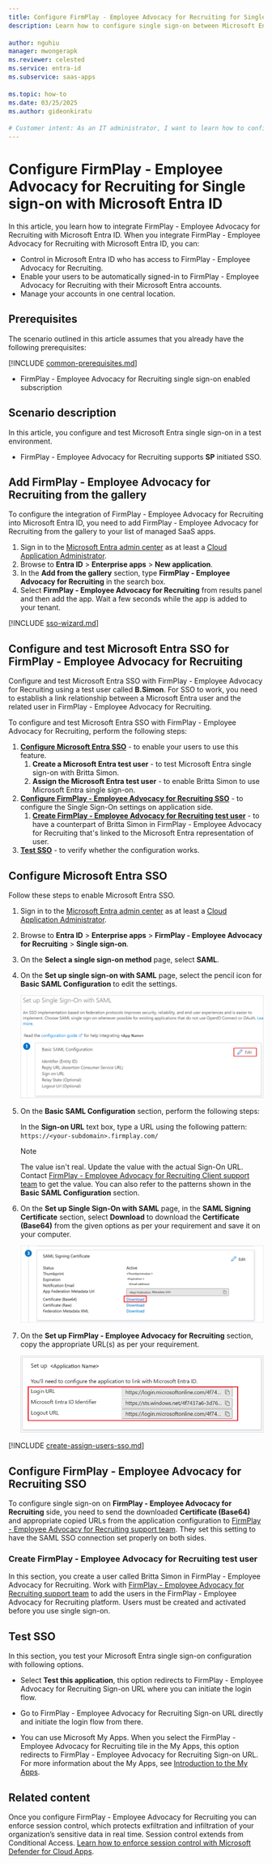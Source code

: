 ```yaml
---
title: Configure FirmPlay - Employee Advocacy for Recruiting for Single sign-on with Microsoft Entra ID
description: Learn how to configure single sign-on between Microsoft Entra ID and FirmPlay - Employee Advocacy for Recruiting.

author: nguhiu
manager: mwongerapk
ms.reviewer: celested
ms.service: entra-id
ms.subservice: saas-apps

ms.topic: how-to
ms.date: 03/25/2025
ms.author: gideonkiratu

# Customer intent: As an IT administrator, I want to learn how to configure single sign-on between Microsoft Entra ID and FirmPlay - Employee Advocacy for Recruiting so that I can control who has access to FirmPlay - Employee Advocacy for Recruiting, enable automatic sign-in with Microsoft Entra accounts, and manage my accounts in one central location.
---
```

# Configure FirmPlay - Employee Advocacy for Recruiting for Single sign-on with Microsoft Entra ID

In this article,  you learn how to integrate FirmPlay - Employee Advocacy for Recruiting with Microsoft Entra ID. When you integrate FirmPlay - Employee Advocacy for Recruiting with Microsoft Entra ID, you can:

* Control in Microsoft Entra ID who has access to FirmPlay - Employee Advocacy for Recruiting.
* Enable your users to be automatically signed-in to FirmPlay - Employee Advocacy for Recruiting with their Microsoft Entra accounts.
* Manage your accounts in one central location.

## Prerequisites

The scenario outlined in this article assumes that you already have the following prerequisites:

[!INCLUDE [common-prerequisites.md](~/identity/saas-apps/includes/common-prerequisites.md)]
* FirmPlay - Employee Advocacy for Recruiting single sign-on enabled subscription

## Scenario description

In this article,  you configure and test Microsoft Entra single sign-on in a test environment.

* FirmPlay - Employee Advocacy for Recruiting supports **SP** initiated SSO.

## Add FirmPlay - Employee Advocacy for Recruiting from the gallery

To configure the integration of FirmPlay - Employee Advocacy for Recruiting into Microsoft Entra ID, you need to add FirmPlay - Employee Advocacy for Recruiting from the gallery to your list of managed SaaS apps.

1. Sign in to the [Microsoft Entra admin center](https://entra.microsoft.com) as at least a [Cloud Application Administrator](~/identity/role-based-access-control/permissions-reference.md#cloud-application-administrator).
1. Browse to **Entra ID** > **Enterprise apps** > **New application**.
1. In the **Add from the gallery** section, type **FirmPlay - Employee Advocacy for Recruiting** in the search box.
1. Select **FirmPlay - Employee Advocacy for Recruiting** from results panel and then add the app. Wait a few seconds while the app is added to your tenant.

 [!INCLUDE [sso-wizard.md](~/identity/saas-apps/includes/sso-wizard.md)]

<a name='configure-and-test-azure-ad-sso-for-firmplay---employee-advocacy-for-recruiting'></a>

## Configure and test Microsoft Entra SSO for FirmPlay - Employee Advocacy for Recruiting

Configure and test Microsoft Entra SSO with FirmPlay - Employee Advocacy for Recruiting using a test user called **B.Simon**. For SSO to work, you need to establish a link relationship between a Microsoft Entra user and the related user in FirmPlay - Employee Advocacy for Recruiting.

To configure and test Microsoft Entra SSO with FirmPlay - Employee Advocacy for Recruiting, perform the following steps:


1. **[Configure Microsoft Entra SSO](#configure-azure-ad-sso)** - to enable your users to use this feature.
    1. **Create a Microsoft Entra test user** - to test Microsoft Entra single sign-on with Britta Simon.
    2. **Assign the Microsoft Entra test user** - to enable Britta Simon to use Microsoft Entra single sign-on.
2. **[Configure FirmPlay - Employee Advocacy for Recruiting SSO](#configure-firmplay---employee-advocacy-for-recruiting-sso)** - to configure the Single Sign-On settings on application side.
    1. **[Create FirmPlay - Employee Advocacy for Recruiting test user](#create-firmplay---employee-advocacy-for-recruiting-test-user)** - to have a counterpart of Britta Simon in FirmPlay - Employee Advocacy for Recruiting that's linked to the Microsoft Entra representation of user.
6. **[Test SSO](#test-sso)** - to verify whether the configuration works.

<a name='configure-azure-ad-sso'></a>

## Configure Microsoft Entra SSO

Follow these steps to enable Microsoft Entra SSO.

1. Sign in to the [Microsoft Entra admin center](https://entra.microsoft.com) as at least a [Cloud Application Administrator](~/identity/role-based-access-control/permissions-reference.md#cloud-application-administrator).
1. Browse to **Entra ID** > **Enterprise apps** > **FirmPlay - Employee Advocacy for Recruiting** > **Single sign-on**.
1. On the **Select a single sign-on method** page, select **SAML**.
1. On the **Set up single sign-on with SAML** page, select the pencil icon for **Basic SAML Configuration** to edit the settings.

   ![Screenshot showing the edit Basic SAML Configuration screen.](common/edit-urls.png)

1. On the **Basic SAML Configuration** section, perform the following steps:

    In the **Sign-on URL** text box, type a URL using the following pattern:
    `https://<your-subdomain>.firmplay.com/`

	> [!NOTE]
	> The value isn't real. Update the value with the actual Sign-On URL. Contact [FirmPlay - Employee Advocacy for Recruiting Client support team](mailto:engineering@firmplay.com) to get the value. You can also refer to the patterns shown in the **Basic SAML Configuration** section.

1. On the **Set up Single Sign-On with SAML** page, in the **SAML Signing Certificate** section, select **Download** to download the **Certificate (Base64)** from the given options as per your requirement and save it on your computer.

	![The Certificate download link](common/certificatebase64.png)

1. On the **Set up FirmPlay - Employee Advocacy for Recruiting** section, copy the appropriate URL(s) as per your requirement.

	![Copy configuration URLs](common/copy-configuration-urls.png)

<a name='create-an-azure-ad-test-user'></a>

[!INCLUDE [create-assign-users-sso.md](~/identity/saas-apps/includes/create-assign-users-sso.md)]

## Configure FirmPlay - Employee Advocacy for Recruiting SSO

To configure single sign-on on **FirmPlay - Employee Advocacy for Recruiting** side, you need to send the downloaded **Certificate (Base64)** and appropriate copied URLs from the application configuration to [FirmPlay - Employee Advocacy for Recruiting support team](mailto:engineering@firmplay.com). They set this setting to have the SAML SSO connection set properly on both sides.

### Create FirmPlay - Employee Advocacy for Recruiting test user

In this section, you create a user called Britta Simon in FirmPlay - Employee Advocacy for Recruiting. Work with [FirmPlay - Employee Advocacy for Recruiting support team](mailto:engineering@firmplay.com) to add the users in the FirmPlay - Employee Advocacy for Recruiting platform. Users must be created and activated before you use single sign-on.

## Test SSO

In this section, you test your Microsoft Entra single sign-on configuration with following options. 

* Select **Test this application**, this option redirects to FirmPlay - Employee Advocacy for Recruiting Sign-on URL where you can initiate the login flow. 

* Go to FirmPlay - Employee Advocacy for Recruiting Sign-on URL directly and initiate the login flow from there.

* You can use Microsoft My Apps. When you select the FirmPlay - Employee Advocacy for Recruiting tile in the My Apps, this option redirects to FirmPlay - Employee Advocacy for Recruiting Sign-on URL. For more information about the My Apps, see [Introduction to the My Apps](https://support.microsoft.com/account-billing/sign-in-and-start-apps-from-the-my-apps-portal-2f3b1bae-0e5a-4a86-a33e-876fbd2a4510).

## Related content

Once you configure FirmPlay - Employee Advocacy for Recruiting you can enforce session control, which protects exfiltration and infiltration of your organization’s sensitive data in real time. Session control extends from Conditional Access. [Learn how to enforce session control with Microsoft Defender for Cloud Apps](/cloud-app-security/proxy-deployment-aad).
